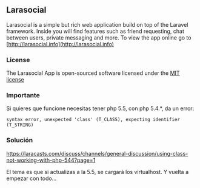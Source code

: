 ## Larasocial

Larasocial is a simple but rich web application build on top of the Laravel framework. Inside you will find features such as friend requesting, chat between users, private messaging and more. To view the app online go to [http://larasocial.info](http://larasocial.info)

### License

The Larasocial App is open-sourced software licensed under the [MIT license](http://opensource.org/licenses/MIT)


### Importante

Si quieres que funcione necesitas tener php 5.5, con php 5.4.*, da un error:

    syntax error, unexpected 'class' (T_CLASS), expecting identifier (T_STRING)

### Solución

https://laracasts.com/discuss/channels/general-discussion/using-class-not-working-with-php-544?page=1

El tema es que si actualizas a la 5.5, se cargará los virtualhost. Y vuelta a empezar con todo...

